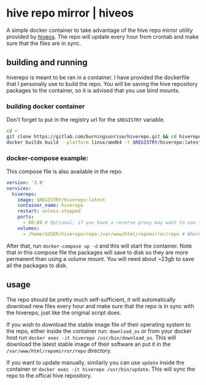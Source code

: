 # hive repo mirror | hiveos

A simple docker container to take advantage of the hive repo mirror utility provided by [hiveos](https://hiveon.com/os/). The repo will update every hour from crontab and make sure that the files are in sync.

## building and running

hiverepo is meant to be ran in a container. I have provided the dockerfile that I personally use to build the repo. You will be saving the hive repository packages to the container, so it is advised that you use bind mounts.

### building docker container

Don't forget to put in the registry url for the `$REGISTRY` variable.

```bash
cd ~
git clone https://gitlab.com/burningsunrise/hiverepo.git && cd hiverepo
docker buildx build --platform linux/amd64 -t $REGISTRY/hiverepo:latest --build-arg BUILD_DATE=$(date -u +'%Y-%m-%dT%H:%M:%SZ') --push .
```

### docker-compose example:

This compose file is also available in the repo.

```yaml
version: '3.9'
services:
  hiverepo:
    image: $REGISTRY/hiverepo:latest
    container_name: hiverepo
    restart: unless-stopped
    ports:
      - 80:80 # Optional; if you have a reverse proxy may want to use that
    volumes:
      - /home/$USER/hiverepo/repo:/var/www/html/repomirror/repo # Wherever you want to save packages to on your disk
```

After that, run `docker-compose up -d`  and this will start the container. Note that in this compose file the packages will save to disk so they are more permanent than using a volume mount. You will need about ~23gb to save all the packages to disk.

## usage

The repo should be pretty much self-sufficient, it will automatically download new files every hour and make sure that the repo is in sync with the hiverepo, just like the original script does. 

If you wish to download the stable image file of their operating system to the repo, either inside the container run: `download_os` or from your docker host run `docker exec -it hiverepo /usr/bin/download_os`. This will download the latest stable image of their software an put it in the `/var/www/html/repomirror/repo` directory.

If you want to update manually, similarly you can use `update` inside the container or `docker exec -it hiverepo /usr/bin/update`. This will sync the repo to the offical hive repository. 